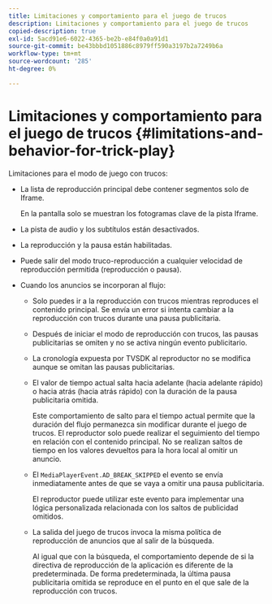 ```yaml
---
title: Limitaciones y comportamiento para el juego de trucos
description: Limitaciones y comportamiento para el juego de trucos
copied-description: true
exl-id: 5acd91e6-6022-4365-be2b-e84f0a0a91d1
source-git-commit: be43bbbd1051886c8979ff590a3197b2a7249b6a
workflow-type: tm+mt
source-wordcount: '285'
ht-degree: 0%

---
```


# Limitaciones y comportamiento para el juego de trucos {#limitations-and-behavior-for-trick-play}

<!--<a id="section_2BC43539C5C142E085D06A7E35C76726"></a>-->

Limitaciones para el modo de juego con trucos:

* La lista de reproducción principal debe contener segmentos solo de Iframe.

   En la pantalla solo se muestran los fotogramas clave de la pista Iframe.
* La pista de audio y los subtítulos están desactivados.
* La reproducción y la pausa están habilitadas.
* Puede salir del modo truco-reproducción a cualquier velocidad de reproducción permitida (reproducción o pausa).
* Cuando los anuncios se incorporan al flujo:

   * Solo puedes ir a la reproducción con trucos mientras reproduces el contenido principal. Se envía un error si intenta cambiar a la reproducción con trucos durante una pausa publicitaria.
   * Después de iniciar el modo de reproducción con trucos, las pausas publicitarias se omiten y no se activa ningún evento publicitario.
   * La cronología expuesta por TVSDK al reproductor no se modifica aunque se omitan las pausas publicitarias.
   * El valor de tiempo actual salta hacia adelante (hacia adelante rápido) o hacia atrás (hacia atrás rápido) con la duración de la pausa publicitaria omitida.

      Este comportamiento de salto para el tiempo actual permite que la duración del flujo permanezca sin modificar durante el juego de trucos. El reproductor solo puede realizar el seguimiento del tiempo en relación con el contenido principal. No se realizan saltos de tiempo en los valores devueltos para la hora local al omitir un anuncio.
   * El `MediaPlayerEvent.AD_BREAK_SKIPPED` el evento se envía inmediatamente antes de que se vaya a omitir una pausa publicitaria.

      El reproductor puede utilizar este evento para implementar una lógica personalizada relacionada con los saltos de publicidad omitidos.

   * La salida del juego de trucos invoca la misma política de reproducción de anuncios que al salir de la búsqueda.

      Al igual que con la búsqueda, el comportamiento depende de si la directiva de reproducción de la aplicación es diferente de la predeterminada. De forma predeterminada, la última pausa publicitaria omitida se reproduce en el punto en el que sale de la reproducción con trucos.
